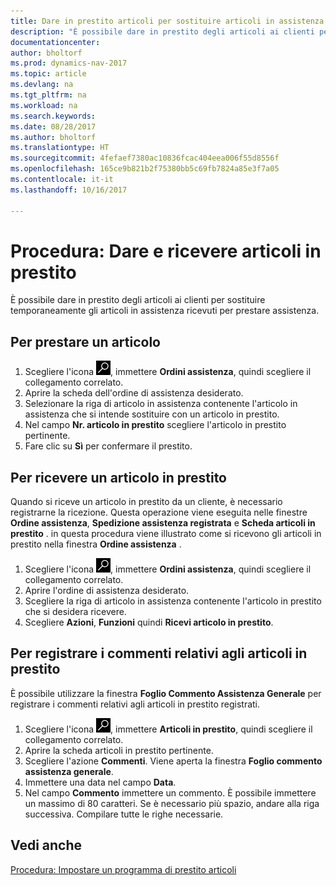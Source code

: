 ```yaml
---
title: Dare in prestito articoli per sostituire articoli in assistenza
description: "È possibile dare in prestito degli articoli ai clienti per sostituire temporaneamente gli articoli in assistenza ricevuti per prestare assistenza."
documentationcenter: 
author: bholtorf
ms.prod: dynamics-nav-2017
ms.topic: article
ms.devlang: na
ms.tgt_pltfrm: na
ms.workload: na
ms.search.keywords: 
ms.date: 08/28/2017
ms.author: bholtorf
ms.translationtype: HT
ms.sourcegitcommit: 4fefaef7380ac10836fcac404eea006f55d8556f
ms.openlocfilehash: 165ce9b821b2f75380bb5c69fb7824a85e3f7a05
ms.contentlocale: it-it
ms.lasthandoff: 10/16/2017

---
```

# <a name="how-to-lend-and-receive-loaners"></a>Procedura: Dare e ricevere articoli in prestito
È possibile dare in prestito degli articoli ai clienti per sostituire temporaneamente gli articoli in assistenza ricevuti per prestare assistenza.  
  
## <a name="to-lend-a-loaner-item"></a>Per prestare un articolo    
1. Scegliere l'icona ![Cerca pagina o report](media/ui-search/search_small.png "icona Cerca pagina o report"), immettere **Ordini assistenza**, quindi scegliere il collegamento correlato.  
2. Aprire la scheda dell'ordine di assistenza desiderato.  
3. Selezionare la riga di articolo in assistenza contenente l'articolo in assistenza che si intende sostituire con un articolo in prestito.  
4. Nel campo **Nr. articolo in prestito** scegliere l'articolo in prestito pertinente.  
5. Fare clic su **Sì** per confermare il prestito.  

## <a name="to-receive-a-loaner"></a>Per ricevere un articolo in prestito  
Quando si riceve un articolo in prestito da un cliente, è necessario registrarne la ricezione. Questa operazione viene eseguita nelle finestre **Ordine assistenza**, **Spedizione assistenza registrata** e  **Scheda articoli in prestito** . in questa procedura viene illustrato come si ricevono gli articoli in prestito nella finestra **Ordine assistenza** .  
  
1. Scegliere l'icona ![Cerca pagina o report](media/ui-search/search_small.png "icona Cerca pagina o report"), immettere **Ordini assistenza**, quindi scegliere il collegamento correlato.  
2. Aprire l'ordine di assistenza desiderato.  
3. Scegliere la riga di articolo in assistenza contenente l'articolo in prestito che si desidera ricevere.  
4. Scegliere **Azioni**, **Funzioni** quindi **Ricevi articolo in prestito**.  

## <a name="to-register-loaner-comments"></a>Per registrare i commenti relativi agli articoli in prestito  
È possibile utilizzare la finestra **Foglio Commento Assistenza Generale** per registrare i commenti relativi agli articoli in prestito registrati.  
  
1. Scegliere l'icona ![Cerca pagina o report](media/ui-search/search_small.png "icona Cerca pagina o report"), immettere **Articoli in prestito**, quindi scegliere il collegamento correlato.  
2. Aprire la scheda articoli in prestito pertinente.  
3. Scegliere l'azione **Commenti**. Viene aperta la finestra **Foglio commento assistenza generale**.  
4. Immettere una data nel campo **Data**.  
5. Nel campo **Commento** immettere un commento. È possibile immettere un massimo di 80 caratteri. Se è necessario più spazio, andare alla riga successiva. Compilare tutte le righe necessarie.  
  
## <a name="see-also"></a>Vedi anche  
[Procedura: Impostare un programma di prestito articoli](service-how-setup-loaner-program.md)   

